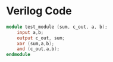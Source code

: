 # Verilog Code

```verilog
module test_module (sum, c_out, a, b);
	input a,b;
	output c_out, sum;
	xor (sum,a,b);
	and (c_out,a,b);
endmodule
```
